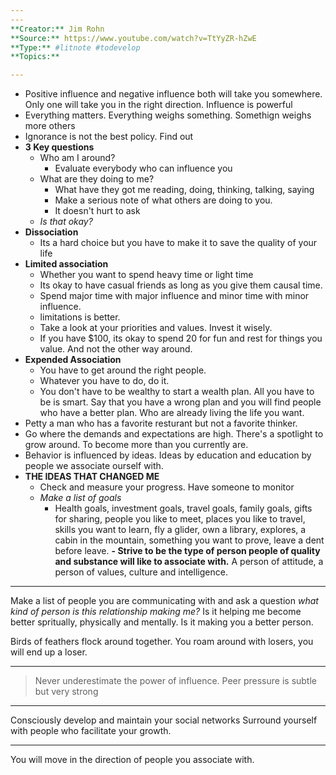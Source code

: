 ```yaml
---
---
**Creator:** Jim Rohn
**Source:** https://www.youtube.com/watch?v=TtYyZR-hZwE
**Type:** #litnote #todevelop 
**Topics:**

---
```


- Positive influence and negative influence both will take you somewhere. Only one will take you in the right direction. Influence is powerful
- Everything matters. Everything weighs something. Somethign weighs more others
- Ignorance is not the best policy. Find out
- **3 Key questions**
	- Who am I around?
		- Evaluate everybody who can influence you
	- What are they doing to me?
		- What have they got me reading, doing, thinking, talking, saying
		- Make a serious note of what others are doing to you.
		- It doesn't hurt to ask
	- *Is that okay?*
- **Dissociation**
	- Its a hard choice but you have to make it to save the quality of your life
- **Limited association**
	- Whether you want to spend heavy time or light time
	- Its okay to have casual friends as long as you give them causal time.
	- Spend major time with major influence and minor time with minor influence.
	- limitations is better. 
	- Take a look at your priorities and values. Invest it wisely.
	- If you have $100, its okay to spend 20 for fun and rest for things you value. And not the other way around. 
- **Expended Association**
	- You have to get around the right people.
	- Whatever you have to do, do it. 
	- You don't have to be wealthy to start a wealth plan. All you have to be is smart. Say that you have a wrong plan and you will find people who have a better plan. Who are already living the life you want.
- Petty a man who has a favorite resturant but not a favorite thinker.
- Go where the demands and expectations are high. There's a spotlight to grow around. To become more than you currently are.
- Behavior is influenced by ideas. Ideas by education and education by people we associate ourself with.
- **THE IDEAS THAT CHANGED ME**
	- Check and measure your progress. Have someone to monitor
	- *Make a list of goals*
		- Health goals, investment goals, travel goals, family goals, gifts for sharing, people you like to meet, places you like to travel, skills you want to learn, fly a glider, own a library, explores, a cabin in the mountain, something you want to prove, leave a dent before leave.
		**- Strive to be the type of person people of quality and substance will like to associate with.** A person of attitude, a person of values, culture and intelligence. 
		

----
Make a list of people you are communicating with and ask a question *what kind of person is this relationship making me?* Is it helping me become better spritually, physically and mentally. Is it making you a better person.

Birds of feathers flock around together. You roam around with losers, you will end up a loser.

----
> Never underestimate the power of influence. 
> Peer pressure is subtle but very strong

---
Consciously develop and maintain your social networks
Surround yourself with people who facilitate your growth.

---
You will move in the direction of people you associate with. 
